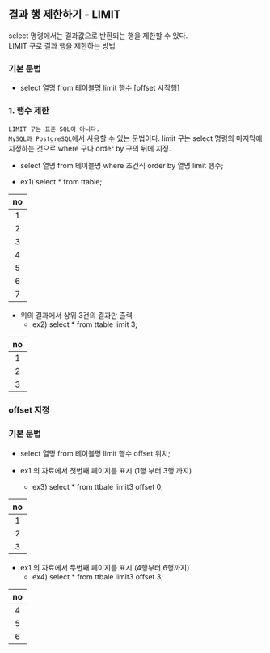 ## 결과 행 제한하기 - LIMIT

select 명령에서는 결과값으로 반환되는 행을 제한할 수 있다.  
LIMIT 구로 결과 행을 제한하는 방법

### 기본 문법
- select 열명 from 테이블명 limit 행수 \[offset 시작행]

### 1. 행수 제한
`LIMIT 구는 표준 SQL이 아니다.`  
`MySQL과 PostgreSQL`에서 사용할 수 있는 문법이다. 
limit 구는 select 명령의 마지막에 지정하는 것으로  where 구나 order by 구의 뒤에 지정.

- select 열명 from 테이블명 where 조건식 order by 열명 limit 행수;

- ex1)  select * from ttable;

| no   |
|:--:|
|    1 |
|    2 |
|    3 |
|    4 |
|    5 |
|    6 |
|    7 |

- 위의 결과에서 상위 3건의 결과만 출력
   - ex2) select * from ttable limit 3;
   
| no   |
|:--:|
|    1 |
|    2 |
|    3 |

### offset 지정
### 기본 문법
- select 열명 from 테이블명 limit 행수 offset 위치;


- ex1 의 자료에서 첫번째 페이지를 표시 (1행 부터 3행 까지)
   - ex3) select * from ttbale limit3 offset 0;

| no   |
|:--:|
|    1 |
|    2 |
|    3 |

- ex1 의 자료에서 두번째 페이지를 표시 (4행부터 6행까지)
   - ex4) select * from ttbale limit3 offset 3;
   
| no   |
|:--:|
|    4 |
|    5 |
|    6 |